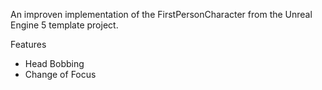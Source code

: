 An improven implementation of the FirstPersonCharacter from the Unreal Engine 5 template project.

Features
 - Head Bobbing
 - Change of Focus
